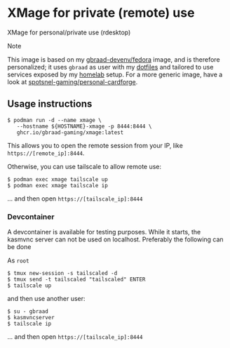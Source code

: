 XMage for private (remote) use
===============================

XMage for personal/private use (rdesktop)

> [!NOTE]
> This image is based on my [gbraad-devenv/fedora](https://github.com/gbraad-devenv/fedora) image, and is therefore personalized;
> it uses  `gbraad` as user with my [dotfiles](https://github.com/gbraad/dotfiles) and tailored to use services exposed by my [homelab](https://github.com/gbraad-homelab) setup.
> For a more generic image, have a look at [spotsnel-gaming/personal-cardforge](https://github.com/spotsnel-gaming/personal-cardforge).


## Usage instructions

```shell
$ podman run -d --name xmage \
   --hostname ${HOSTNAME}-xmage -p 8444:8444 \
   ghcr.io/gbraad-gaming/xmage:latest
```

This allows you to open the remote session from your IP, like
`https://[remote_ip]:8444`. 

Otherwise, you can use tailscale to allow remote use:

```shell
$ podman exec xmage tailscale up
$ podman exec xmage tailscale ip
```

... and then open `https://[tailscale_ip]:8444`

### Devcontainer

A devcontainer is available for testing purposes. While it starts, the kasmvnc server
can not be used on localhost. Preferably the following can be done

As `root`
```
$ tmux new-session -s tailscaled -d
$ tmux send -t tailscaled "tailscaled" ENTER
$ tailscale up
```

and then use another user:
```
$ su - gbraad
$ kasmvncserver
$ tailscale ip
```

... and then open `https://[tailscale_ip]:8444`
